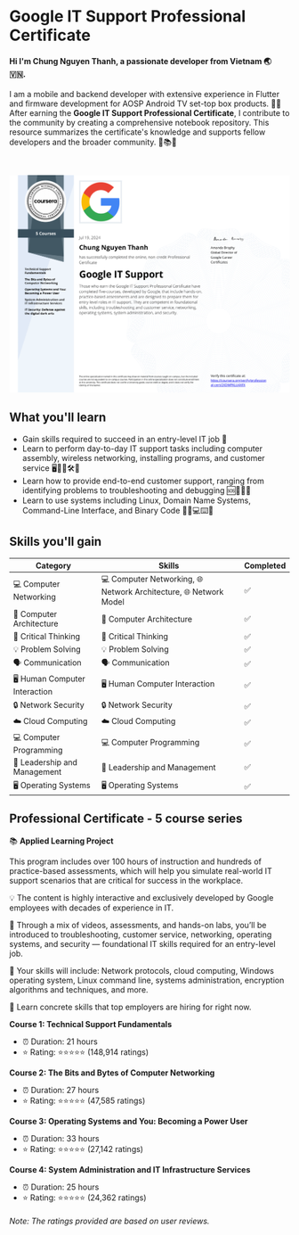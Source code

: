 # Google IT Support Professional Certificate

#### Hi I'm Chung Nguyen Thanh, a passionate developer from Vietnam 🌏 🇻🇳.

I am a mobile and backend developer with extensive experience in Flutter and firmware development for AOSP Android TV set-top box products. 🌟📱 After earning the **Google IT Support Professional Certificate**, I contribute to the community by creating a comprehensive notebook repository. This resource summarizes the certificate's knowledge and supports fellow developers and the broader community. 🤝📚💡

<br>

![Google IT Support Professional Certificate](Google_it_support.png)

## What you'll learn
- Gain skills required to succeed in an entry-level IT job 💼
- Learn to perform day-to-day IT support tasks including computer assembly, wireless networking, installing programs, and customer service 🖥️🔌📶🛠️📩
- Learn how to provide end-to-end customer support, ranging from identifying problems to troubleshooting and debugging 🆘🔎🔧🐛
- Learn to use systems including Linux, Domain Name Systems, Command-Line Interface, and Binary Code 🐧🌐💻⌨️🔢

## Skills you'll gain
| Category | Skills | Completed |
| --- | --- | --- |
| 💻 Computer Networking | 💻 Computer Networking, 🌐 Network Architecture, 🌐 Network Model | ✅ |
| 🏢 Computer Architecture | 🏢 Computer Architecture | ✅ |
| 🧠 Critical Thinking | 🧠 Critical Thinking | ✅ |
| 💡 Problem Solving | 💡 Problem Solving | ✅ |
| 🗣️ Communication | 🗣️ Communication | ✅ |
| 🖥️ Human Computer Interaction | 🖥️ Human Computer Interaction | ✅ |
| 🔒 Network Security | 🔒 Network Security | ✅ |
| ☁️ Cloud Computing | ☁️ Cloud Computing | ✅ |
| 💻 Computer Programming | 💻 Computer Programming | ✅ |
| 👔 Leadership and Management | 👔 Leadership and Management | ✅ |
| 🖥️ Operating Systems | 🖥️ Operating Systems | ✅ |

## Professional Certificate - 5 course series

📚 **Applied Learning Project**

This program includes over 100 hours of instruction and hundreds of practice-based assessments, which will help you simulate real-world IT support scenarios that are critical for success in the workplace.

💡 The content is highly interactive and exclusively developed by Google employees with decades of experience in IT.

🔧 Through a mix of videos, assessments, and hands-on labs, you’ll be introduced to troubleshooting, customer service, networking, operating systems, and security — foundational IT skills required for an entry-level job. 

🌟 Your skills will include: Network protocols, cloud computing, Windows operating system, Linux command line, systems administration, encryption algorithms and techniques, and more. 

🚀 Learn concrete skills that top employers are hiring for right now.

**Course 1: Technical Support Fundamentals**
- ⏰ Duration: 21 hours
- ⭐️ Rating: ⭐️⭐️⭐️⭐️⭐️ (148,914 ratings)

**Course 2: The Bits and Bytes of Computer Networking**
- ⏰ Duration: 27 hours
- ⭐️ Rating: ⭐️⭐️⭐️⭐️⭐️ (47,585 ratings)

**Course 3: Operating Systems and You: Becoming a Power User**
- ⏰ Duration: 33 hours
- ⭐️ Rating: ⭐️⭐️⭐️⭐️⭐️ (27,142 ratings)

**Course 4: System Administration and IT Infrastructure Services**
- ⏰ Duration: 25 hours
- ⭐️ Rating: ⭐️⭐️⭐️⭐️⭐️ (24,362 ratings)

###### Note: The ratings provided are based on user reviews.
